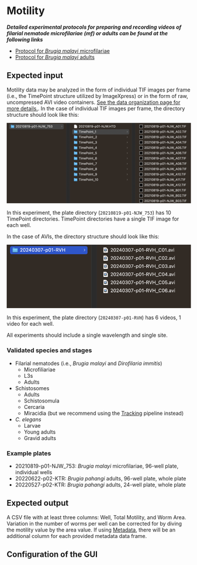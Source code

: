 # Motility

***Detailed experimental protocols for preparing and recording videos of filarial nematode microfilariae (mf) or adults can be found at the following links***

- [Protocol for *Brugia malayi* microfilariae](https://protocolexchange.researchsquare.com/article/pex-1916/v2)
- [Protocol for *Brugia malayi* adults](https://protocolexchange.researchsquare.com/article/pex-1918/v2)

## Expected input

Motility data may be analyzed in the form of individual TIF images per frame (i.e., the TimePoint structure utilized by ImageXpress) or in the form of raw, uncompressed AVI video containers. [See the data organization page for more details.](../data_organization.md). In the case of individual TIF images per frame, the directory structure should look like this:

![Structure for individual TIF images](../img/tif_structure.png)

In this experiment, the plate directory (`20210819-p01-NJW_753`) has 10 TimePoint directories. TimePoint directories have a single TIF image for each well.

In the case of AVIs, the directory structure should look like this:

![Structure for individual AVI videos](../img/avi_structure.png)

In this experiment, the plate directory (`20240307-p01-RVH`) has 6 videos, 1 video for each well.

All experiments should include a single wavelength and single site.

### Validated species and stages

- Filarial nematodes (i.e., *Brugia malayi* and *Dirofilaria immitis*)
  - Microfiliariae
  - L3s
  - Adults
- Schistosomes
  - Adults
  - Schistosomula
  - Cercaria
  - Miracidia (but we recommend using the [Tracking](tracking.md) pipeline instead)
- *C. elegans*
  - Larvae
  - Young adults
  - Gravid adults

### Example plates

- 20210819-p01-NJW_753: *Brugia malayi* microfilariae, 96-well plate, individual wells
- 20220622-p02-KTR: *Brugia pahangi* adults, 96-well plate, whole plate
- 20220527-p02-KTR: *Brugia pahangi* adults, 24-well plate, whole plate

## Expected output

A CSV file with at least three columns: Well, Total Motility, and Worm Area. Variation in the number of worms per well can be corrected for by diving the motility value by the area value. If using [Metadata](), there will be an additional column for each provided metadata data frame.

## Configuration of the GUI